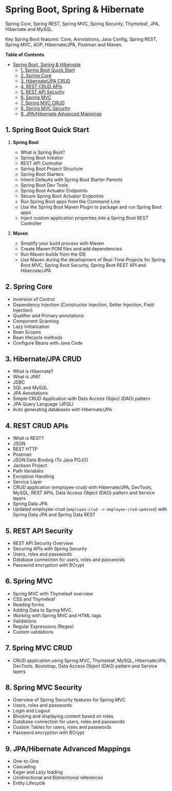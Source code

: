 # Spring Boot, Spring & Hibernate

Spring Core, Spring REST, Spring MVC, Spring Security, Thymeleaf, JPA, Hibernate and MySQL. 

Key Spring Boot features: Core, Annotations, Java Config, Spring REST, Spring MVC, AOP, Hibernate/JPA, Postman and Maven.

**Table of Contents**
- [Spring Boot, Spring \& Hibernate](#spring-boot-spring--hibernate)
  - [1. Spring Boot Quick Start](#1-spring-boot-quick-start)
  - [2. Spring Core](#2-spring-core)
  - [3. Hibernate/JPA CRUD](#3-hibernatejpa-crud)
  - [4. REST CRUD APIs](#4-rest-crud-apis)
  - [5. REST API Security](#5-rest-api-security)
  - [6. Spring MVC](#6-spring-mvc)
  - [7. Spring MVC CRUD](#7-spring-mvc-crud)
  - [8. Spring MVC Security](#8-spring-mvc-security)
  - [9. JPA/Hibernate Advanced Mappings](#9-jpahibernate-advanced-mappings)

## 1. Spring Boot Quick Start

   1. **Spring Boot**
   
         * What is Spring Boot?
         * Spring Boot Initializr
         * REST API Controller
         * Spring Boot Project Structure
         * Spring Boot Starters
         * Inherit Defaults with Spring Boot Starter Parents
         * Spring Boot Dev Tools
         * Spring Boot Actuator Endpoints
         * Secure Spring Boot Actuator Endpoints
         * Run Spring Boot apps from the Command-Line
         * Use the Spring Boot Maven Plugin to package and run Spring Boot apps
         * Inject custom application properties into a Spring Boot REST Controller

   2. **Maven**
   
         * Simplify your build process with Maven
         * Create Maven POM files and add dependencies
         * Run Maven builds from the IDE
         *  Use Maven during the development of Real-Time Projects for Spring Boot MVC, Spring Boot Security, Spring Boot REST API and Hibernate/JPA

## 2. Spring Core

   * Inversion of Control
   * Dependency Injection (Constructor Injection, Setter Injection, Field Injection)
   * Qualifier and Primary annotations
   * Component Scanning
   * Lazy Initialization
   * Bean Scopes
   * Bean lifecycle methods
   * Configure Beans with Java Code

## 3. Hibernate/JPA CRUD

   * What is Hibernate?
   * What is JPA?
   * JDBC
   * SQL and MySQL
   * JPA Annotations
   * Simple CRUD Application with Data Access Object (DAO) pattern
   * JPA Query Language (JPQL)
   * Auto generating databases with Hibernate/JPA

## 4. REST CRUD APIs

   * What is REST?
   * JSON
   * REST HTTP
   * Postman
   * JSON Data Binding (To Java POJO)
   * Jackson Project
   * Path Variables
   * Exception Handling
   * Service Layer
   * CRUD application (employee-crud) with Hibernate/JPA, DevTools, MySQL, REST APIs, Data Access Object (DAO) pattern and Service layers
   * Spring Data JPA
   * Updated employee-crud (`employee-crud -> employee-crud-updated`) with Spring Data JPA and Spring Data REST

## 5. REST API Security

   * REST API Security Overview
   * Securing APIs with Spring Security
   * Users, roles and passwords
   * Database connection for users, roles and passwords
   * Password encryption with BCrypt

## 6. Spring MVC

   * Spring MVC with Thymeleaf overview
   * CSS and Thymeleaf
   * Reading forms
   * Adding Data to Spring MVC
   * Working with Spring MVC and HTML tags
   * Validations
   * Regular Expressions (Regex)
   * Custom validations

## 7. Spring MVC CRUD

   * CRUD application using Spring MVC, Thymeleaf, MySQL, Hibernate/JPA, DevTools, Bootstrap, Data Access Object (DAO) pattern and Service layers

## 8. Spring MVC Security

   * Overview of Spring Security features for Spring MVC
   * Users, roles and passwords
   * Login and Logout
   * Blocking and displaying content based on roles
   * Database connection for users, roles and passwords
   * Custom Tables for users, roles and passwords
   * Password encryption with BCrypt

## 9. JPA/Hibernate Advanced Mappings

   * One-to-One
   * Cascading
   * Eager and Lazy loading
   * Unidirectional and Bidirectional references
   * Entity Lifecycle